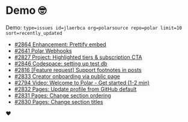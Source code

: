 # Demo 🤓

Demo: `type=issues id=jlaerbca org=polarsource repo=polar limit=10 sort=recently_updated`

<!-- POLAR type=issues id=jlaerbca org=polarsource repo=polar limit=10 sort=recently_updated -->

* [#2864 Enhancement: Prettify embed](https://github.com/polarsource/polar/issues/2864)
* [#2641 Polar Webhooks](https://github.com/polarsource/polar/issues/2641)
* [#2827 Project: Highlighted tiers & subscription CTA](https://github.com/polarsource/polar/issues/2827)
* [#2846 Codespace: setting up test db](https://github.com/polarsource/polar/issues/2846)
* [#2816 [Feature request] Support footnotes in posts](https://github.com/polarsource/polar/issues/2816)
* [#2833 Creator onboarding via public page](https://github.com/polarsource/polar/issues/2833)
* [#2794 Video: Welcome to Polar - Get started (1-2 min)](https://github.com/polarsource/polar/issues/2794)
* [#2832 Pages: Update profile from GitHub default](https://github.com/polarsource/polar/issues/2832)
* [#2831 Pages: Change section ordering](https://github.com/polarsource/polar/issues/2831)
* [#2830 Pages: Change section titles](https://github.com/polarsource/polar/issues/2830)

<!-- POLAR-END id=jlaerbca -->

❤️